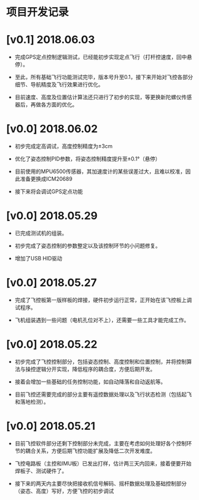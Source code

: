 # 项目开发记录

# [v0.1] 2018.06.03
- 完成GPS定点控制逻辑测试，已经能初步实现定点飞行（打杆控速度，回中悬停）。

- 至此，所有基础飞行功能测试完毕，版本号升至0.1，接下来开始对飞控各部分细节、导航精度及飞行效果进行优化。

- 目前速度、高度及位置估计算法还只进行了初步的实现，等更换新陀螺仪传感器后，再做各方面的优化。

# [v0.0] 2018.06.02
- 初步完成定高调试，高度控制精度为±3cm

- 优化了姿态控制PID参数，将姿态控制精度提升至±0.1°（悬停）

- 目前使用的MPU6500传感器，其加速度计的某些误差过大，且难以校准，因此准备更换成ICM20689

- 接下来将会调试GPS定点功能

# [v0.0] 2018.05.29
- 已完成测试机的组装。

- 初步完成了姿态控制的参数整定以及该控制环节的小问题修复。

- 增加了USB HID驱动

# [v0.0] 2018.05.27
- 完成了飞控板第一版样板的焊接，硬件初步运行正常，正开始在该飞控板上调试程序。

- 飞机组装遇到一些问题（电机孔位对不上），还需要一些工具才能完成工作。

# [v0.0] 2018.05.22
- 初步完成了飞控控制部分，包括姿态控制、高度控制和位置控制，并将控制算法与操控逻辑分开实现，降低程序的耦合度，方便后期开发。

- 接着会增加一些基础的任务控制功能，如自动降落和自动返航等。

- 目前飞控还需要完成的部分主要有遥控数据处理以及飞行状态检测（包括起飞和落地检测）。

# [v0.0] 2018.05.21
- 目前飞控软件部分还剩下控制部分未完成，主要在考虑如何处理好各个控制环节的耦合关系，方便后期飞控功能扩展及降低二次开发难度。

- 飞控电路板（主控和IMU板）已发出打样，估计两三天内回来，接着便要开始焊板子、测试硬件了。

- 接下来的两天内主要尽快把接收机信号解码、摇杆数据处理及基础控制部分（姿态、高度）写好，方便飞控的初步调试
